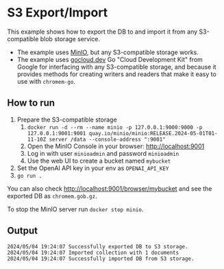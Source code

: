 # S3 Export/Import

This example shows how to export the DB to and import it from any S3-compatible blob storage service.

- The example uses [MinIO](https://github.com/minio/minio), but any S3-compatible storage works.
- The example uses [gocloud.dev](https://github.com/google/go-cloud) Go "Cloud Development Kit" from Google for interfacing with any S3-compatible storage, and because it provides methods for creating writers and readers that make it easy to use with `chromem-go`.

## How to run

1. Prepare the S3-compatible storage
   1. `docker run -d --rm --name minio -p 127.0.0.1:9000:9000 -p 127.0.0.1:9001:9001 quay.io/minio/minio:RELEASE.2024-05-01T01-11-10Z server /data --console-address ":9001"`
   2. Open the MinIO Console in your browser: <http://localhost:9001>
   3. Log in with user `minioadmin` and password `minioadmin`
   4. Use the web UI to create a bucket named `mybucket`
2. Set the OpenAI API key in your env as `OPENAI_API_KEY`
3. `go run .`

You can also check <http://localhost:9001/browser/mybucket> and see the exported DB as `chromem.gob.gz`.

To stop the MinIO server run `docker stop minio`.

## Output

```text
2024/05/04 19:24:07 Successfully exported DB to S3 storage.
2024/05/04 19:24:07 Imported collection with 1 documents
2024/05/04 19:24:07 Successfully imported DB from S3 storage.
```
